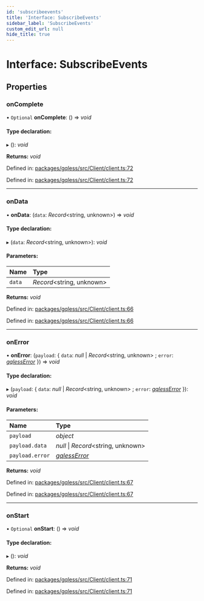 ```yaml
---
id: 'subscribeevents'
title: 'Interface: SubscribeEvents'
sidebar_label: 'SubscribeEvents'
custom_edit_url: null
hide_title: true
---
```


# Interface: SubscribeEvents

## Properties

### onComplete

• `Optional` **onComplete**: () => _void_

#### Type declaration:

▸ (): _void_

**Returns:** _void_

Defined in: [packages/gqless/src/Client/client.ts:72](https://github.com/gqless/gqless/blob/master/packages/gqless/src/Client/client.ts#L72)

Defined in: [packages/gqless/src/Client/client.ts:72](https://github.com/gqless/gqless/blob/master/packages/gqless/src/Client/client.ts#L72)

---

### onData

• **onData**: (`data`: _Record_<string, unknown\>) => _void_

#### Type declaration:

▸ (`data`: _Record_<string, unknown\>): _void_

#### Parameters:

| Name   | Type                       |
| :----- | :------------------------- |
| `data` | _Record_<string, unknown\> |

**Returns:** _void_

Defined in: [packages/gqless/src/Client/client.ts:66](https://github.com/gqless/gqless/blob/master/packages/gqless/src/Client/client.ts#L66)

Defined in: [packages/gqless/src/Client/client.ts:66](https://github.com/gqless/gqless/blob/master/packages/gqless/src/Client/client.ts#L66)

---

### onError

• **onError**: (`payload`: { `data`: _null_ \| _Record_<string, unknown\> ; `error`: [_gqlessError_](../classes/gqlesserror.md) }) => _void_

#### Type declaration:

▸ (`payload`: { `data`: _null_ \| _Record_<string, unknown\> ; `error`: [_gqlessError_](../classes/gqlesserror.md) }): _void_

#### Parameters:

| Name            | Type                                       |
| :-------------- | :----------------------------------------- |
| `payload`       | _object_                                   |
| `payload.data`  | _null_ \| _Record_<string, unknown\>       |
| `payload.error` | [_gqlessError_](../classes/gqlesserror.md) |

**Returns:** _void_

Defined in: [packages/gqless/src/Client/client.ts:67](https://github.com/gqless/gqless/blob/master/packages/gqless/src/Client/client.ts#L67)

Defined in: [packages/gqless/src/Client/client.ts:67](https://github.com/gqless/gqless/blob/master/packages/gqless/src/Client/client.ts#L67)

---

### onStart

• `Optional` **onStart**: () => _void_

#### Type declaration:

▸ (): _void_

**Returns:** _void_

Defined in: [packages/gqless/src/Client/client.ts:71](https://github.com/gqless/gqless/blob/master/packages/gqless/src/Client/client.ts#L71)

Defined in: [packages/gqless/src/Client/client.ts:71](https://github.com/gqless/gqless/blob/master/packages/gqless/src/Client/client.ts#L71)

